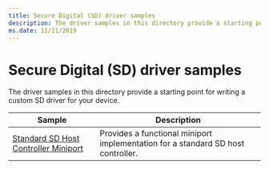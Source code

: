 ```yaml
---
title: Secure Digital (SD) driver samples
description: The driver samples in this directory provide a starting point for writing a custom SD driver for your device.
ms.date: 11/21/2019
---
```


# Secure Digital (SD) driver samples

The driver samples in this directory provide a starting point for writing a custom SD driver for your device.

| Sample | Description |
| --- | --- |
| [Standard SD Host Controller Miniport](/samples/microsoft/windows-driver-samples/standard-sd-host-controller-miniport) | Provides a functional miniport implementation for a standard SD host controller. |
